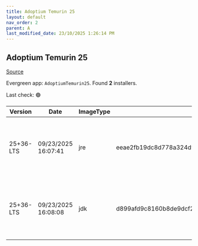 ```yaml
---
title: Adoptium Temurin 25
layout: default
nav_order: 2
parent: A
last_modified_date: 23/10/2025 1:26:14 PM
---
```


## Adoptium Temurin 25

[Source](https://adoptium.net/)

Evergreen app: `AdoptiumTemurin25`. Found **2** installers.

Last check: 🟢

| Version   | Date                | ImageType | Checksum                                                         | Size      | Architecture | Type | URI                                                                                                                                                                                                                                                    |
| --------- | ------------------- | --------- | ---------------------------------------------------------------- | --------- | ------------ | ---- | ------------------------------------------------------------------------------------------------------------------------------------------------------------------------------------------------------------------------------------------------------ |
| 25+36-LTS | 09/23/2025 16:07:41 | jre       | eeae2fb19dc8d778a324d9b5c879f7afe9732487516807b75584436b01e0d8c3 | 42688512  | x64          | msi  | [https://github.com/adoptium/temurin25-binaries/releases/download/jdk-25%2B36/OpenJDK25U-jre_x64_windows_hotspot_25_36.msi](https://github.com/adoptium/temurin25-binaries/releases/download/jdk-25%2B36/OpenJDK25U-jre_x64_windows_hotspot_25_36.msi) |
| 25+36-LTS | 09/23/2025 16:08:08 | jdk       | d899afd9c8160b8de9dcf2cced8da33702e00104068eac50e33dd1cbf1df5248 | 115896320 | x64          | msi  | [https://github.com/adoptium/temurin25-binaries/releases/download/jdk-25%2B36/OpenJDK25U-jdk_x64_windows_hotspot_25_36.msi](https://github.com/adoptium/temurin25-binaries/releases/download/jdk-25%2B36/OpenJDK25U-jdk_x64_windows_hotspot_25_36.msi) |
